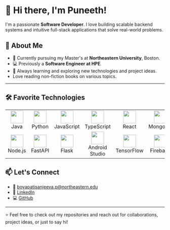 # 👋 Hi there, I'm Puneeth!

I'm a passionate **Software Developer**. I love building scalable backend systems and intuitive full-stack applications that solve real-world problems.

## 🚀 About Me

- 🔭 Currently pursuing my Master's at **Northeastern University**, Boston.
- 💻 Previously a **Software Engineer at HPE**.
- 🌱 Always learning and exploring new technologies and project ideas.
- Love reading non-fiction books on various topics.

---

## 🛠️ Favorite Technologies

<table>
  <tr>
    <td align="center"><img src="https://cdn.jsdelivr.net/gh/devicons/devicon/icons/java/java-original.svg" width="40" /><br>Java</td>
    <td align="center"><img src="https://cdn.jsdelivr.net/gh/devicons/devicon/icons/python/python-original.svg" width="40" /><br>Python</td>
    <td align="center"><img src="https://cdn.jsdelivr.net/gh/devicons/devicon/icons/javascript/javascript-original.svg" width="40" /><br>JavaScript</td>
    <td align="center"><img src="https://cdn.jsdelivr.net/gh/devicons/devicon/icons/typescript/typescript-original.svg" width="40" /><br>TypeScript</td>
    <td align="center"><img src="https://cdn.jsdelivr.net/gh/devicons/devicon/icons/react/react-original.svg" width="40" /><br>React</td>
    <td align="center"><img src="https://cdn.jsdelivr.net/gh/devicons/devicon/icons/mongodb/mongodb-original.svg" width="40" /><br>MongoDB</td>
  </tr>
  <tr>
    <td align="center"><img src="https://cdn.jsdelivr.net/gh/devicons/devicon/icons/nodejs/nodejs-original.svg" width="40" /><br>Node.js</td>
    <td align="center"><img src="https://cdn.jsdelivr.net/gh/devicons/devicon/icons/fastapi/fastapi-original.svg" width="40" /><br>FastAPI</td>
    <td align="center"><img src="https://cdn.jsdelivr.net/gh/devicons/devicon/icons/flask/flask-original.svg" width="40" /><br>Flask</td>
    <td align="center"><img src="https://cdn.jsdelivr.net/gh/devicons/devicon/icons/androidstudio/androidstudio-original.svg" width="40" /><br>Android Studio</td>
    <td align="center"><img src="https://cdn.jsdelivr.net/gh/devicons/devicon/icons/tensorflow/tensorflow-original.svg" width="40" /><br>TensorFlow</td>
    <td align="center"><img src="https://cdn.jsdelivr.net/gh/devicons/devicon/icons/firebase/firebase-plain.svg" width="40" /><br>Firebase</td>
  </tr>
</table>




## 📫 Let's Connect

- 📧 [boyapatisanjeeva.p@northeastern.edu](mailto:boyapatisanjeeva.p@northeastern.edu)  
- 🔗 [LinkedIn](https://linkedin.com/in/b-s-puneeth)  
- 💻 [GitHub](https://github.com/puneeth-bs)

---

⭐ Feel free to check out my repositories and reach out for collaborations, project ideas, or just to say hi!

